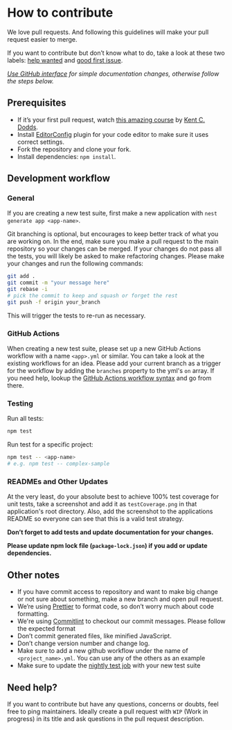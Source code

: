 # How to contribute

We love pull requests. And following this guidelines will make your pull request easier to merge.

If you want to contribute but don’t know what to do, take a look at these two labels: [help wanted](https://github.com/jmcdo29/testing-nestjs/issues?q=is%3Aissue+is%3Aopen+label%3A%22help+wanted%22) and [good first issue](https://github.com/jmcdo29/testing-nestjs/issues?q=is%3Aissue+is%3Aopen+label%3A%22good+first+issue%22).

_[Use GitHub interface](https://blog.sapegin.me/all/open-source-for-everyone/) for simple documentation changes, otherwise follow the steps below._

## Prerequisites

- If it’s your first pull request, watch [this amazing course](http://makeapullrequest.com/) by [Kent C. Dodds](https://twitter.com/kentcdodds).
- Install [EditorConfig](http://editorconfig.org/) plugin for your code editor to make sure it uses correct settings.
- Fork the repository and clone your fork.
- Install dependencies: `npm install`.

## Development workflow

### General

If you are creating a new test suite, first make a new application with `nest generate app <app-name>`.

Git branching is optional, but encourages to keep better track of what you are working on. In the end, make sure you make a pull request to the main repository so your changes can be merged. If your changes do not pass all the tests, you will likely be asked to make refactoring changes. Please make your changes and run the following commands:

```bash
git add .
git commit -m "your message here"
git rebase -i
# pick the commit to keep and squash or forget the rest
git push -f origin your_branch
```

This will trigger the tests to re-run as necessary.

### GitHub Actions

When creating a new test suite, please set up a new GitHub Actions workflow with a name `<app>.yml` or similar. You can take a look at the existing workflows for an idea. Please add your current branch as a trigger for the workflow by adding the `branches` property to the yml's `on` array. If you need help, lookup the [GitHub Actions workflow syntax](https://help.github.com/en/actions/automating-your-workflow-with-github-actions/workflow-syntax-for-github-actions) and go from there.

### Testing

Run all tests:

```bash
npm test
```

Run test for a specific project:

```bash
npm test -- <app-name>
# e.g. npm test -- complex-sample
```

### READMEs and Other Updates

At the very least, do your absolute best to achieve 100% test coverage for unit tests, take a screenshot and add it as `testCoverage.png` in that application's root directory. Also, add the screenshot to the applications README so everyone can see that this is a valid test strategy.

**Don’t forget to add tests and update documentation for your changes.**

**Please update npm lock file (`package-lock.json`) if you add or update dependencies.**

## Other notes

- If you have commit access to repository and want to make big change or not sure about something, make a new branch and open pull request.
- We’re using [Prettier](https://github.com/prettier/prettier) to format code, so don’t worry much about code formatting.
- We're using [Commitlint](https://github.com/conventional-changelog/commitlint) to checkout our commit messages. Please follow the expected format
- Don’t commit generated files, like minified JavaScript.
- Don’t change version number and change log.
- Make sure to add a new github workflow under the name of `<project_name>.yml`. You can use any of the others as an example
- Make sure to update the [nightly test job](./.github/workflows/cron.yml) with your new test suite

## Need help?

If you want to contribute but have any questions, concerns or doubts, feel free to ping maintainers. Ideally create a pull request with `WIP` (Work in progress) in its title and ask questions in the pull request description.
